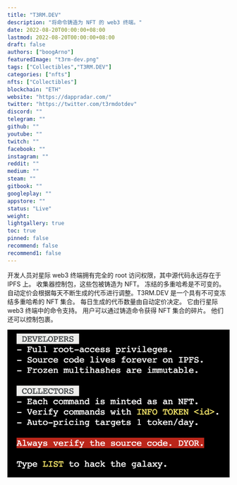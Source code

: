 ```yaml
---
title: "T3RM.DEV"
description: "将命令铸造为 NFT 的 web3 终端。"
date: 2022-08-20T00:00:00+08:00
lastmod: 2022-08-20T00:00:00+08:00
draft: false
authors: ["boogArno"]
featuredImage: "t3rm-dev.png"
tags: ["Collectibles","T3RM.DEV"]
categories: ["nfts"]
nfts: ["Collectibles"]
blockchain: "ETH"
website: "https://dappradar.com/"
twitter: "https://twitter.com/t3rmdotdev"
discord: ""
telegram: ""
github: ""
youtube: ""
twitch: ""
facebook: ""
instagram: ""
reddit: ""
medium: ""
steam: ""
gitbook: ""
googleplay: ""
appstore: ""
status: "Live"
weight: 
lightgallery: true
toc: true
pinned: false
recommend: false
recommend1: false
---
```

开发人员对星际 web3 终端拥有完全的 root 访问权限，其中源代码永远存在于 IPFS 上。 收集器控制包，这些包被铸造为 NFT。 冻结的多重哈希是不可变的。 自动定价会根据每天不断生成的代币进行调整。T3RM.DEV 是一个具有不可变冻结多重哈希的 NFT 集合。 每日生成的代币数量由自动定价决定。 它由行星际 web3 终端中的命令支持。 用户可以通过铸造命令获得 NFT 集合的碎片。 他们还可以控制包裹。

![t3rmdev-dapp-collectibles-ethereum-image1_09d847154feda4c2953f39023d272d4c](t3rmdev-dapp-collectibles-ethereum-image1_09d847154feda4c2953f39023d272d4c.png)